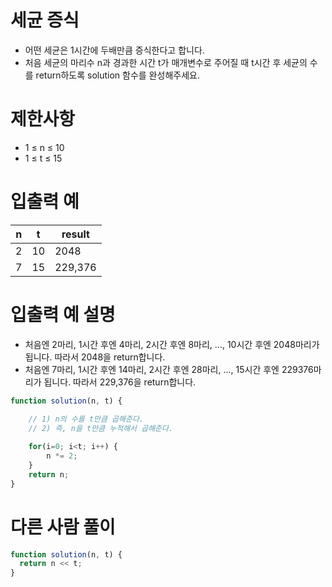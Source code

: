# 세균 증식
- 어떤 세균은 1시간에 두배만큼 증식한다고 합니다.   
- 처음 세균의 마리수 n과 경과한 시간 t가 매개변수로 주어질 때 t시간 후 세균의 수를 return하도록 solution 함수를 완성해주세요.



# 제한사항
- 1 ≤ n ≤ 10
- 1 ≤ t ≤ 15


# 입출력 예
| n | t | result |
| - | - | ------ |
| 2 | 10 | 2048 |
| 7 | 15 | 229,376 |

# 입출력 예 설명
- 처음엔 2마리, 1시간 후엔 4마리, 2시간 후엔 8마리, ..., 10시간 후엔 2048마리가 됩니다. 따라서 2048을 return합니다.
- 처음엔 7마리, 1시간 후엔 14마리, 2시간 후엔 28마리, ..., 15시간 후엔 229376마리가 됩니다. 따라서 229,376을 return합니다.

```javascript
function solution(n, t) {

    // 1) n의 수를 t만큼 곱해준다.
    // 2) 즉, n을 t만큼 누적해서 곱해준다.
    
    for(i=0; i<t; i++) {
        n *= 2;
    }
    return n;
}
```

# 다른 사람 풀이
```javascript
function solution(n, t) {
  return n << t;
}
```

